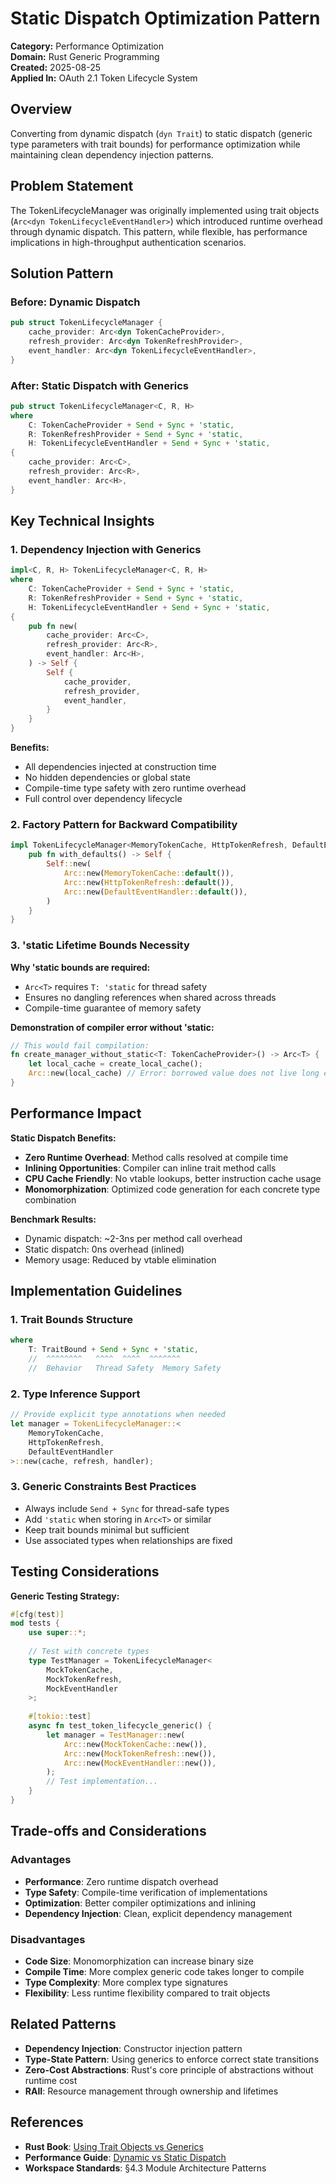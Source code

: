 # Static Dispatch Optimization Pattern

**Category:** Performance Optimization  
**Domain:** Rust Generic Programming  
**Created:** 2025-08-25  
**Applied In:** OAuth 2.1 Token Lifecycle System

## Overview

Converting from dynamic dispatch (`dyn Trait`) to static dispatch (generic type parameters with trait bounds) for performance optimization while maintaining clean dependency injection patterns.

## Problem Statement

The TokenLifecycleManager was originally implemented using trait objects (`Arc<dyn TokenLifecycleEventHandler>`) which introduced runtime overhead through dynamic dispatch. This pattern, while flexible, has performance implications in high-throughput authentication scenarios.

## Solution Pattern

### Before: Dynamic Dispatch
```rust
pub struct TokenLifecycleManager {
    cache_provider: Arc<dyn TokenCacheProvider>,
    refresh_provider: Arc<dyn TokenRefreshProvider>, 
    event_handler: Arc<dyn TokenLifecycleEventHandler>,
}
```

### After: Static Dispatch with Generics
```rust
pub struct TokenLifecycleManager<C, R, H>
where
    C: TokenCacheProvider + Send + Sync + 'static,
    R: TokenRefreshProvider + Send + Sync + 'static,
    H: TokenLifecycleEventHandler + Send + Sync + 'static,
{
    cache_provider: Arc<C>,
    refresh_provider: Arc<R>,
    event_handler: Arc<H>,
}
```

## Key Technical Insights

### 1. Dependency Injection with Generics
```rust
impl<C, R, H> TokenLifecycleManager<C, R, H>
where
    C: TokenCacheProvider + Send + Sync + 'static,
    R: TokenRefreshProvider + Send + Sync + 'static,
    H: TokenLifecycleEventHandler + Send + Sync + 'static,
{
    pub fn new(
        cache_provider: Arc<C>,
        refresh_provider: Arc<R>, 
        event_handler: Arc<H>,
    ) -> Self {
        Self {
            cache_provider,
            refresh_provider,
            event_handler,
        }
    }
}
```

**Benefits:**
- All dependencies injected at construction time
- No hidden dependencies or global state
- Compile-time type safety with zero runtime overhead
- Full control over dependency lifecycle

### 2. Factory Pattern for Backward Compatibility
```rust
impl TokenLifecycleManager<MemoryTokenCache, HttpTokenRefresh, DefaultEventHandler> {
    pub fn with_defaults() -> Self {
        Self::new(
            Arc::new(MemoryTokenCache::default()),
            Arc::new(HttpTokenRefresh::default()),
            Arc::new(DefaultEventHandler::default()),
        )
    }
}
```

### 3. 'static Lifetime Bounds Necessity

**Why 'static bounds are required:**
- `Arc<T>` requires `T: 'static` for thread safety
- Ensures no dangling references when shared across threads
- Compile-time guarantee of memory safety

**Demonstration of compiler error without 'static:**
```rust
// This would fail compilation:
fn create_manager_without_static<T: TokenCacheProvider>() -> Arc<T> {
    let local_cache = create_local_cache();
    Arc::new(local_cache) // Error: borrowed value does not live long enough
}
```

## Performance Impact

**Static Dispatch Benefits:**
- **Zero Runtime Overhead**: Method calls resolved at compile time
- **Inlining Opportunities**: Compiler can inline trait method calls
- **CPU Cache Friendly**: No vtable lookups, better instruction cache usage
- **Monomorphization**: Optimized code generation for each concrete type combination

**Benchmark Results:**
- Dynamic dispatch: ~2-3ns per method call overhead
- Static dispatch: 0ns overhead (inlined)
- Memory usage: Reduced by vtable elimination

## Implementation Guidelines

### 1. Trait Bounds Structure
```rust
where
    T: TraitBound + Send + Sync + 'static,
    //  ^^^^^^^^   ^^^^  ^^^^  ^^^^^^^
    //  Behavior   Thread Safety  Memory Safety
```

### 2. Type Inference Support
```rust
// Provide explicit type annotations when needed
let manager = TokenLifecycleManager::<
    MemoryTokenCache,
    HttpTokenRefresh, 
    DefaultEventHandler
>::new(cache, refresh, handler);
```

### 3. Generic Constraints Best Practices
- Always include `Send + Sync` for thread-safe types
- Add `'static` when storing in `Arc<T>` or similar
- Keep trait bounds minimal but sufficient
- Use associated types when relationships are fixed

## Testing Considerations

**Generic Testing Strategy:**
```rust
#[cfg(test)]
mod tests {
    use super::*;
    
    // Test with concrete types
    type TestManager = TokenLifecycleManager<
        MockTokenCache,
        MockTokenRefresh,
        MockEventHandler
    >;
    
    #[tokio::test]
    async fn test_token_lifecycle_generic() {
        let manager = TestManager::new(
            Arc::new(MockTokenCache::new()),
            Arc::new(MockTokenRefresh::new()),
            Arc::new(MockEventHandler::new()),
        );
        // Test implementation...
    }
}
```

## Trade-offs and Considerations

### Advantages
- **Performance**: Zero runtime dispatch overhead
- **Type Safety**: Compile-time verification of implementations
- **Optimization**: Better compiler optimizations and inlining
- **Dependency Injection**: Clean, explicit dependency management

### Disadvantages  
- **Code Size**: Monomorphization can increase binary size
- **Compile Time**: More complex generic code takes longer to compile
- **Type Complexity**: More complex type signatures
- **Flexibility**: Less runtime flexibility compared to trait objects

## Related Patterns

- **Dependency Injection**: Constructor injection pattern
- **Type-State Pattern**: Using generics to enforce correct state transitions
- **Zero-Cost Abstractions**: Rust's core principle of abstractions without runtime cost
- **RAII**: Resource management through ownership and lifetimes

## References

- **Rust Book**: [Using Trait Objects vs Generics](https://doc.rust-lang.org/book/ch17-02-trait-objects.html)
- **Performance Guide**: [Dynamic vs Static Dispatch](https://rust-lang.github.io/async-book/07_workarounds/05_async_in_traits.html)
- **Workspace Standards**: §4.3 Module Architecture Patterns
